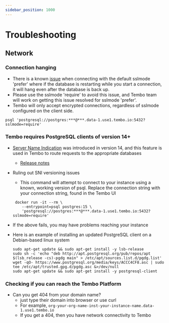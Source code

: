 ```yaml
---
sidebar_position: 1000
---
```


# Troubleshooting

## Network

### Connection hanging

- There is a known [issue](https://github.com/traefik/traefik/issues/9929#issuecomment-1608993684) when connecting with the default sslmode 'prefer' where if the database is restarting while you start a connection, it will hang even after the database is back up.
- Please use the sslmode 'require' to avoid this issue, and Tembo team will work on getting this issue resolved for sslmode 'prefer'.
- Tembo will only accept encrypted connections, regardless of sslmode configured on the client side.

```
psql 'postgresql://postgres:***@***.data-1.use1.tembo.io:5432?sslmode=require'
```

### Tembo requires PostgreSQL clients of version 14+

- [Server Name Indication](https://en.wikipedia.org/wiki/Server_Name_Indication) was introduced in version 14, and this feature is used in Tembo to route requests to the appropriate databases
    - [Release notes](https://www.postgresql.org/docs/release/14.0/)
- Ruling out SNI versioning issues
    - This command will attempt to connect to your instance using a known, working version of psql. Replace the connection string with your connection string, found in the Tembo UI

    ```
     docker run -it --rm \
        --entrypoint=psql postgres:15 \
        'postgresql://postgres:***@***.data-1.use1.tembo.io:5432?sslmode=require'
    ```

- If the above fails, you may have problems reaching your instance
- Here is an example of installing an updated PostgreSQL client on a Debian-based linux system

    ```
    sudo apt-get update && sudo apt-get install -y lsb-release
    sudo sh -c 'echo "deb http://apt.postgresql.org/pub/repos/apt $(lsb_release -cs)-pgdg main" > /etc/apt/sources.list.d/pgdg.list'
    wget -qO- https://www.postgresql.org/media/keys/ACCC4CF8.asc | sudo tee /etc/apt/trusted.gpg.d/pgdg.asc &>/dev/null
    sudo apt-get update && sudo apt-get install -y postgresql-client
    ```

### Checking if you can reach the Tembo Platform

- Can you get 404 from your domain name?
    - just type their domain into browser or use curl
    - For example, `org-your-org-name-inst-your-instance-name.data-1.use1.tembo.io`
    - If you get a 404, then you have network connectivity to Tembo
